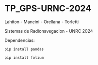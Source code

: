 # TP_GPS-URNC-2024

Lahiton - Mancini - Orellana - Torletti

Sistemas de Radionavegacion - UNRC 2024

Dependencias:

`pip install pandas`

`pip install folium` 
